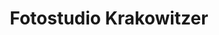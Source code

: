 ---
title: "Fotostudio Krakowitzer"
url: /vohburg-an-der-donau/fotostudio-krakowitzer/
shop: Foto
---